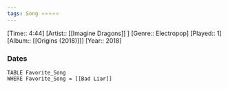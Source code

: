 ```yaml
---
tags: Song ⭐⭐⭐⭐⭐ 
---
```

[Time:: 4:44]
[Artist:: [[Imagine Dragons]] ]
[Genre:: Electropop]
[Played:: 1]
[Album:: [[Origins (2018)]]]
[Year:: 2018]
### Dates
````dataview
TABLE Favorite_Song
WHERE Favorite_Song = [[Bad Liar]]
````